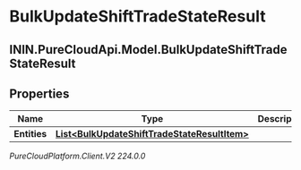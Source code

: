# BulkUpdateShiftTradeStateResult

## ININ.PureCloudApi.Model.BulkUpdateShiftTradeStateResult

## Properties

|Name | Type | Description | Notes|
|------------ | ------------- | ------------- | -------------|
| **Entities** | [**List&lt;BulkUpdateShiftTradeStateResultItem&gt;**](BulkUpdateShiftTradeStateResultItem) |  | [optional] |



_PureCloudPlatform.Client.V2 224.0.0_
